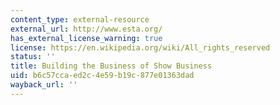 ```yaml
---
content_type: external-resource
external_url: http://www.esta.org/
has_external_license_warning: true
license: https://en.wikipedia.org/wiki/All_rights_reserved
status: ''
title: Building the Business of Show Business
uid: b6c57cca-ed2c-4e59-b19c-877e01363dad
wayback_url: ''
---
```


